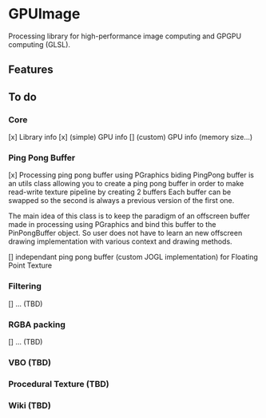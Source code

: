 # GPUImage
Processing library for high-performance image computing and GPGPU computing (GLSL).

## Features

## To do
### Core 
[x] Library info
[x] (simple) GPU info
[]  (custom) GPU info (memory size...)

### Ping Pong Buffer
[x] Processing ping pong buffer using PGraphics biding
PingPong buffer is an utils class allowing you to create a ping pong buffer in order to make read-write texture pipeline by creating 2 buffers
Each buffer can be swapped so the second is always a previous version of the first one.
  
The main idea of this class is to keep the paradigm of an offscreen buffer made in processing using PGraphics and bind this buffer to the PinPongBuffer object. 
So user does not have to learn an new offscreen drawing implementation with various context and drawing methods.

[] independant ping pong buffer (custom JOGL implementation) for Floating Point Texture

### Filtering
[] ... (TBD)

### RGBA packing
[] ... (TBD)

### VBO (TBD)
### Procedural Texture (TBD)
### Wiki (TBD)